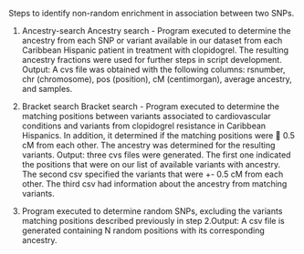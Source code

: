 Steps to identify non-random enrichment in association between two SNPs.
1. Ancestry-search
Ancestry search - Program executed to determine the ancestry from each SNP or
variant available in our dataset from each Caribbean Hispanic patient in treatment with clopidogrel. The resulting ancestry fractions were used for further steps in script development. Output: A cvs file was obtained with the following columns: rsnumber, chr (chromosome), pos (position), cM (centimorgan), average ancestry, and samples.

2. Bracket search
Bracket search - Program executed to determine the matching positions between variants associated to cardiovascular conditions and variants from clopidogrel resistance in Caribbean Hispanics. In addition, it determined if the matching positions were  0.5 cM from each other. The ancestry was determined for the resulting variants. Output: three cvs files were generated. The first one indicated the positions that were on our list of available variants with ancestry. The second csv specified the variants that were +- 0.5 cM from each other. The third csv had information about the ancestry from matching variants.

3. Program executed to determine random SNPs, excluding the variants matching positions described previously in step 2.Output: A csv file is generated containing N random positions with its corresponding ancestry.

